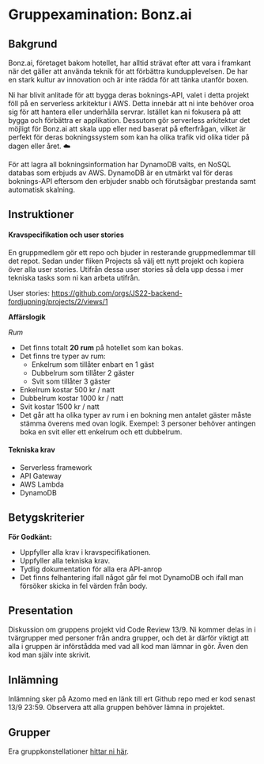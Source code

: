 # Gruppexamination: Bonz.ai 

## Bakgrund

Bonz.ai, företaget bakom hotellet, har alltid strävat efter att vara i framkant när det gäller att använda teknik för att förbättra kundupplevelsen. De har en stark kultur av innovation och är inte rädda för att tänka utanför boxen.

Ni har blivit anlitade för att bygga deras boknings-API, valet i detta projekt föll på en serverless arkitektur i AWS. Detta innebär att ni inte behöver oroa sig för att hantera eller underhålla servrar. Istället kan ni fokusera på att bygga och förbättra er applikation. Dessutom gör serverless arkitektur det möjligt för Bonz.ai att skala upp eller ned baserat på efterfrågan, vilket är perfekt för deras bokningssystem som kan ha olika trafik vid olika tider på dagen eller året. ☁️

För att lagra all bokningsinformation har DynamoDB valts, en NoSQL databas som erbjuds av AWS. DynamoDB är en utmärkt val för deras boknings-API eftersom den erbjuder snabb och förutsägbar prestanda samt automatisk skalning.

## Instruktioner

#### Kravspecifikation och user stories

En gruppmedlem gör ett repo och bjuder in resterande gruppmedlemmar till det repot. Sedan under fliken Projects så välj ett nytt projekt och kopiera över alla user stories. Utifrån dessa user stories så dela upp dessa i mer tekniska tasks som ni kan arbeta utifrån.

User stories: https://github.com/orgs/JS22-backend-fordjupning/projects/2/views/1

**Affärslogik**

_Rum_
* Det finns totalt **20 rum** på hotellet som kan bokas.
* Det finns tre typer av rum:
  * Enkelrum som tillåter enbart en 1 gäst
  * Dubbelrum som tillåter 2 gäster
  * Svit som tillåter 3 gäster
* Enkelrum kostar 500 kr / natt
* Dubbelrum kostar 1000 kr / natt
* Svit kostar 1500 kr / natt
* Det går att ha olika typer av rum i en bokning men antalet gäster måste stämma överens med ovan logik. Exempel: 3 personer behöver antingen boka en svit eller ett enkelrum och ett dubbelrum.


#### Tekniska krav

* Serverless framework
* API Gateway
* AWS Lambda
* DynamoDB

## Betygskriterier

**För Godkänt:**
* Uppfyller alla krav i kravspecifikationen.
* Uppfyller alla tekniska krav.
* Tydlig dokumentation för alla era API-anrop
* Det finns felhantering ifall något går fel mot DynamoDB och ifall man försöker skicka in fel värden från body.

## Presentation
Diskussion om gruppens projekt vid Code Review 13/9. Ni kommer delas in i tvärgrupper med personer från andra grupper, och det är därför viktigt att alla i gruppen är införstådda med vad all kod man lämnar in gör. Även den kod man själv inte skrivit. 

## Inlämning

Inlämning sker på Azomo med en länk till ert Github repo med er kod senast 13/9 23:59. Observera att alla gruppen behöver lämna in projektet.

## Grupper
Era gruppkonstellationer [hittar ni här](https://docs.google.com/document/d/1PrsHGL_3YnO0Y0iz3dsGaNPZKW9EWbl_ks4vSghgEdw/edit?usp=sharing).
